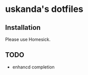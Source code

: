 uskanda's dotfiles
==========================

Installation
---------------
Please use Homesick.

TODO
---------------
* enhancd completion
